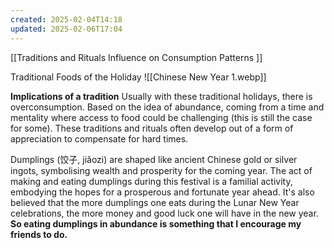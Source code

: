```yaml
---
created: 2025-02-04T14:18
updated: 2025-02-06T17:04
---
```


[[Traditions and Rituals Influence on Consumption Patterns ]]

Traditional Foods of the Holiday 
![[Chinese New Year  1.webp]]

**Implications of a tradition**
	Usually with these traditional holidays, there is overconsumption. Based on the idea of abundance, coming from a time and mentality where access to food could be challenging (this is still the case for some). These traditions and rituals often develop out of a form of appreciation to compensate for hard times. 




Dumplings (饺子, jiǎozi) are shaped like ancient Chinese gold or silver ingots, symbolising wealth and prosperity for the coming year. The act of making and eating dumplings during this festival is a familial activity, embodying the hopes for a prosperous and fortunate year ahead. It's also believed that the more dumplings one eats during the Lunar New Year celebrations, the more money and good luck one will have in the new year. **So eating dumplings in abundance is something that I encourage my friends to do.**
